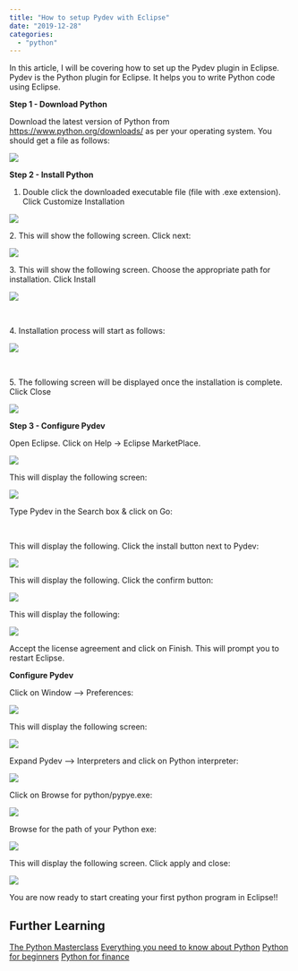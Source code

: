```yaml
---
title: "How to setup Pydev with Eclipse"
date: "2019-12-28"
categories: 
  - "python"
---
```


In this article, I will be covering how to set up the Pydev plugin in Eclipse. Pydev is the Python plugin for Eclipse. It helps you to write Python code using Eclipse.

**Step 1 - Download Python**

Download the latest version of Python from https://www.python.org/downloads/ as per your operating system. You should get a file as follows:

[![](images/DownloadPython-300x143.png)](https://learnjava.co.in/wp-content/uploads/2019/12/DownloadPython.png)

**Step 2 - Install Python**

1. Double click the downloaded executable file (file with .exe extension). Click Customize Installation

[![](images/InstallPython1-1-300x183.png)](https://learnjava.co.in/wp-content/uploads/2019/12/InstallPython1-1.png)

2\. This will show the following screen. Click next:

[![](images/InstallPython2-1-300x185.png)](https://learnjava.co.in/wp-content/uploads/2019/12/InstallPython2-1.png)

3\. This will show the following screen. Choose the appropriate path for installation. Click Install

[![](images/InstallPython4-1-300x184.png)](https://learnjava.co.in/wp-content/uploads/2019/12/InstallPython4-1.png)

 

4\. Installation process will start as follows:

[![](images/InstallPython5-300x186.png)](https://learnjava.co.in/wp-content/uploads/2019/12/InstallPython5.png)

 

5\. The following screen will be displayed once the installation is complete. Click Close

[![](images/InstallPython6-1-300x185.png)](https://learnjava.co.in/wp-content/uploads/2019/12/InstallPython6-1.png)

**Step 3 - Configure Pydev**

Open Eclipse. Click on Help -> Eclipse MarketPlace.

[![](images/Pydev1-300x169.png)](https://learnjava.co.in/wp-content/uploads/2019/12/Pydev1.png)

This will display the following screen:

[![](images/Pydev2-219x300.png)](https://learnjava.co.in/wp-content/uploads/2019/12/Pydev2.png)

Type Pydev in the Search box & click on Go:

 

This will display the following. Click the install button next to Pydev:

[![](images/pydev4-218x300.png)](https://learnjava.co.in/wp-content/uploads/2019/12/pydev4.png)

This will display the following. Click the confirm button:

[![](images/pydev5-218x300.png)](https://learnjava.co.in/wp-content/uploads/2019/12/pydev5.png)

This will display the following:

[![](images/pydev6-298x300.png)](https://learnjava.co.in/wp-content/uploads/2019/12/pydev6.png)

Accept the license agreement and click on Finish. This will prompt you to restart Eclipse.

**Configure Pydev**

Click on Window --> Preferences:

[![](images/ConfigurePydev1-300x141.png)](https://learnjava.co.in/wp-content/uploads/2019/12/ConfigurePydev1.png)

This will display the following screen:

[![](images/ConfigurePydev2-300x263.png)](https://learnjava.co.in/wp-content/uploads/2019/12/ConfigurePydev2.png)

Expand Pydev --> Interpreters and click on Python interpreter:

[![](images/ConfigurePydev3-300x132.png)](https://learnjava.co.in/wp-content/uploads/2019/12/ConfigurePydev3.png)

Click on Browse for python/pypye.exe:

[![](images/ConfigurePydev3a-300x132.png)](https://learnjava.co.in/wp-content/uploads/2019/12/ConfigurePydev3a.png)

Browse for the path of your Python exe:

[![](images/ConfigurePydev4-1-300x134.png)](https://learnjava.co.in/wp-content/uploads/2019/12/ConfigurePydev4-1.png)

This will display the following screen. Click apply and close:

[![](images/ConfigurePydev6-300x133.png)](https://learnjava.co.in/wp-content/uploads/2019/12/ConfigurePydev6.png)

You are now ready to start creating your first python program in Eclipse!!

## Further Learning

[The Python Masterclass](https://click.linksynergy.com/deeplink?id=MnzIZAZNE5Y&mid=39197&murl=https%3A%2F%2Fwww.udemy.com%2Fcourse%2Fpython-the-complete-python-developer-course%2F) [Everything you need to know about Python](https://click.linksynergy.com/deeplink?id=MnzIZAZNE5Y&mid=39197&murl=https%3A%2F%2Fwww.udemy.com%2Fcourse%2Fthe-python-bible%2F) [Python for beginners](https://click.linksynergy.com/deeplink?id=MnzIZAZNE5Y&mid=39197&murl=https%3A%2F%2Fwww.udemy.com%2Fcourse%2Fpython-programming-projects%2F) [Python for finance](https://click.linksynergy.com/deeplink?id=MnzIZAZNE5Y&mid=39197&murl=https%3A%2F%2Fwww.udemy.com%2Fcourse%2Fpython-for-finance-investment-fundamentals-data-analytics%2F)
